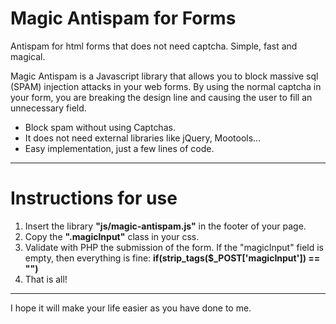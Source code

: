 # Magic Antispam for Forms
Antispam for html forms that does not need captcha. Simple, fast and magical.

Magic Antispam is a Javascript library that allows you to block massive sql (SPAM) injection attacks in your web forms. By using the normal captcha in your form, you are breaking the design line and causing the user to fill an unnecessary field.

* Block spam without using Captchas.
* It does not need external libraries like jQuery, Mootools...
* Easy implementation, just a few lines of code.

- - - -

# Instructions for use #
1. Insert the library **"js/magic-antispam.js"** in the footer of your page.
2. Copy the **".magicInput"** class in your css.
3. Validate with PHP the submission of the form. If the "magicInput" field is empty, then everything is fine: **if(strip_tags($_POST['magicInput']) == "")**
4. That is all!

- - - - 

I hope it will make your life easier as you have done to me.
